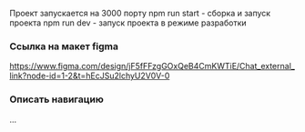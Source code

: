 Проект запускается на 3000 порту
npm run start - сборка и запуск проекта
npm run dev - запуск проекта в режиме разработки

### **Ссылка на макет figma**

https://www.figma.com/design/jF5fFFzgGOxQeB4CmKWTiE/Chat_external_link?node-id=1-2&t=hEcJSu2lchyU2V0V-0

### **Описать навигацию**

...
